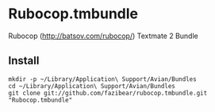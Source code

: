 Rubocop.tmbundle
================

Rubocop (http://batsov.com/rubocop/) Textmate 2 Bundle

Install
-------
    mkdir -p ~/Library/Application\ Support/Avian/Bundles
    cd ~/Library/Application\ Support/Avian/Bundles
    git clone git://github.com/fazibear/rubocop.tmbundle.git "Rubocop.tmbundle"
